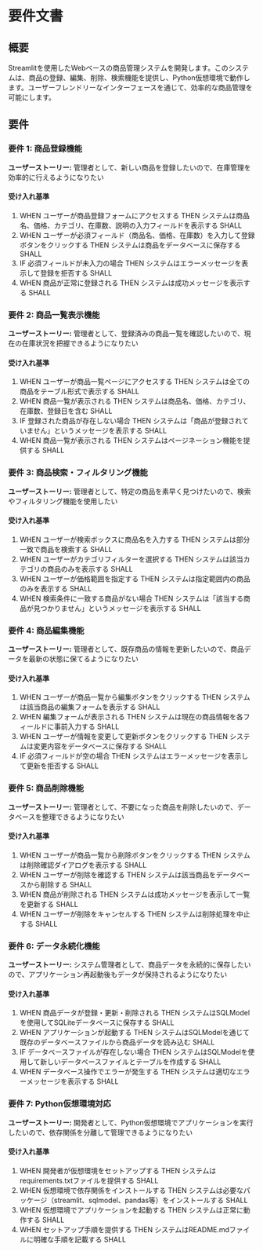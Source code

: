 # 要件文書

## 概要

Streamlitを使用したWebベースの商品管理システムを開発します。このシステムは、商品の登録、編集、削除、検索機能を提供し、Python仮想環境で動作します。ユーザーフレンドリーなインターフェースを通じて、効率的な商品管理を可能にします。

## 要件

### 要件 1: 商品登録機能

**ユーザーストーリー:** 管理者として、新しい商品を登録したいので、在庫管理を効率的に行えるようになりたい

#### 受け入れ基準

1. WHEN ユーザーが商品登録フォームにアクセスする THEN システムは商品名、価格、カテゴリ、在庫数、説明の入力フィールドを表示する SHALL
2. WHEN ユーザーが必須フィールド（商品名、価格、在庫数）を入力して登録ボタンをクリックする THEN システムは商品をデータベースに保存する SHALL
3. IF 必須フィールドが未入力の場合 THEN システムはエラーメッセージを表示して登録を拒否する SHALL
4. WHEN 商品が正常に登録される THEN システムは成功メッセージを表示する SHALL

### 要件 2: 商品一覧表示機能

**ユーザーストーリー:** 管理者として、登録済みの商品一覧を確認したいので、現在の在庫状況を把握できるようになりたい

#### 受け入れ基準

1. WHEN ユーザーが商品一覧ページにアクセスする THEN システムは全ての商品をテーブル形式で表示する SHALL
2. WHEN 商品一覧が表示される THEN システムは商品名、価格、カテゴリ、在庫数、登録日を含む SHALL
3. IF 登録された商品が存在しない場合 THEN システムは「商品が登録されていません」というメッセージを表示する SHALL
4. WHEN 商品一覧が表示される THEN システムはページネーション機能を提供する SHALL

### 要件 3: 商品検索・フィルタリング機能

**ユーザーストーリー:** 管理者として、特定の商品を素早く見つけたいので、検索やフィルタリング機能を使用したい

#### 受け入れ基準

1. WHEN ユーザーが検索ボックスに商品名を入力する THEN システムは部分一致で商品を検索する SHALL
2. WHEN ユーザーがカテゴリフィルターを選択する THEN システムは該当カテゴリの商品のみを表示する SHALL
3. WHEN ユーザーが価格範囲を指定する THEN システムは指定範囲内の商品のみを表示する SHALL
4. WHEN 検索条件に一致する商品がない場合 THEN システムは「該当する商品が見つかりません」というメッセージを表示する SHALL

### 要件 4: 商品編集機能

**ユーザーストーリー:** 管理者として、既存商品の情報を更新したいので、商品データを最新の状態に保てるようになりたい

#### 受け入れ基準

1. WHEN ユーザーが商品一覧から編集ボタンをクリックする THEN システムは該当商品の編集フォームを表示する SHALL
2. WHEN 編集フォームが表示される THEN システムは現在の商品情報を各フィールドに事前入力する SHALL
3. WHEN ユーザーが情報を変更して更新ボタンをクリックする THEN システムは変更内容をデータベースに保存する SHALL
4. IF 必須フィールドが空の場合 THEN システムはエラーメッセージを表示して更新を拒否する SHALL

### 要件 5: 商品削除機能

**ユーザーストーリー:** 管理者として、不要になった商品を削除したいので、データベースを整理できるようになりたい

#### 受け入れ基準

1. WHEN ユーザーが商品一覧から削除ボタンをクリックする THEN システムは削除確認ダイアログを表示する SHALL
2. WHEN ユーザーが削除を確認する THEN システムは該当商品をデータベースから削除する SHALL
3. WHEN 商品が削除される THEN システムは成功メッセージを表示して一覧を更新する SHALL
4. WHEN ユーザーが削除をキャンセルする THEN システムは削除処理を中止する SHALL

### 要件 6: データ永続化機能

**ユーザーストーリー:** システム管理者として、商品データを永続的に保存したいので、アプリケーション再起動後もデータが保持されるようになりたい

#### 受け入れ基準

1. WHEN 商品データが登録・更新・削除される THEN システムはSQLModelを使用してSQLiteデータベースに保存する SHALL
2. WHEN アプリケーションが起動する THEN システムはSQLModelを通じて既存のデータベースファイルから商品データを読み込む SHALL
3. IF データベースファイルが存在しない場合 THEN システムはSQLModelを使用して新しいデータベースファイルとテーブルを作成する SHALL
4. WHEN データベース操作でエラーが発生する THEN システムは適切なエラーメッセージを表示する SHALL

### 要件 7: Python仮想環境対応

**ユーザーストーリー:** 開発者として、Python仮想環境でアプリケーションを実行したいので、依存関係を分離して管理できるようになりたい

#### 受け入れ基準

1. WHEN 開発者が仮想環境をセットアップする THEN システムはrequirements.txtファイルを提供する SHALL
2. WHEN 仮想環境で依存関係をインストールする THEN システムは必要なパッケージ（streamlit、sqlmodel、pandas等）をインストールする SHALL
3. WHEN 仮想環境でアプリケーションを起動する THEN システムは正常に動作する SHALL
4. WHEN セットアップ手順を提供する THEN システムはREADME.mdファイルに明確な手順を記載する SHALL